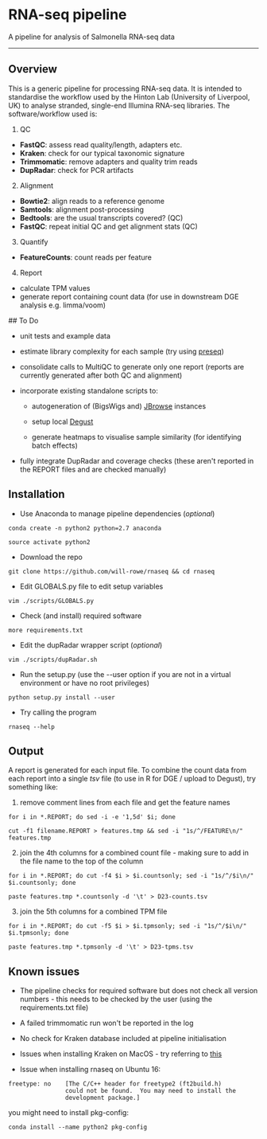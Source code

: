 # RNA-seq pipeline
A pipeline for analysis of Salmonella RNA-seq data

-----------


## Overview

This is a generic pipeline for processing RNA-seq data. It is intended to standardise the workflow used by the Hinton Lab (University of Liverpool, UK) to analyse stranded, single-end Illumina RNA-seq libraries. The software/workflow used is:

1. QC

  * **FastQC**: assess read quality/length, adapters etc.
  * **Kraken**: check for our typical taxonomic signature
  * **Trimmomatic**: remove adapters and quality trim reads
  * **DupRadar**: check for PCR artifacts

2. Alignment

  * **Bowtie2**: align reads to a reference genome
  * **Samtools**: alignment post-processing
  * **Bedtools**: are the usual transcripts covered? (QC)
  * **FastQC**: repeat initial QC and get alignment stats (QC)

3. Quantify

  * **FeatureCounts**: count reads per feature

4. Report

  * calculate TPM values
  * generate report containing count data (for use in downstream DGE analysis e.g. limma/voom)

## To Do

* unit tests and example data

* estimate library complexity for each sample (try using [preseq](http://smithlabresearch.org/software/preseq/))

* consolidate calls to MultiQC to generate only one report (reports are currently generated after both QC and alignment)

* incorporate existing standalone scripts to:

	* autogeneration of (BigsWigs and) [JBrowse](http://jbrowse.org/) instances

	* setup local [Degust](http://degust.erc.monash.edu/)

	* generate heatmaps to visualise sample similarity (for identifying batch effects)

* fully integrate DupRadar and coverage checks (these aren't reported in the REPORT files and are checked manually)

## Installation

* Use Anaconda to manage pipeline dependencies (*optional*)

```
conda create -n python2 python=2.7 anaconda

source activate python2
```

* Download the repo

```
git clone https://github.com/will-rowe/rnaseq && cd rnaseq
```

* Edit GLOBALS.py file to edit setup variables

```
vim ./scripts/GLOBALS.py
```

* Check (and install) required software

```
more requirements.txt
```

* Edit the dupRadar wrapper script (*optional*)

```
vim ./scripts/dupRadar.sh
```

* Run the setup.py (use the --user option if you are not in a virtual environment or have no root privileges)

```
python setup.py install --user
```

* Try calling the program

```
rnaseq --help
```

## Output

A report is generated for each input file. To combine the count data from each report into a single *tsv* file (to use in R for DGE / upload to Degust), try something like:

1. remove comment lines from each file and get the feature names

```
for i in *.REPORT; do sed -i -e '1,5d' $i; done

cut -f1 filename.REPORT > features.tmp && sed -i "1s/^/FEATURE\n/" features.tmp
```

2. join the 4th columns for a combined count file - making sure to add in the file name to the top of the column

```
for i in *.REPORT; do cut -f4 $i > $i.countsonly; sed -i "1s/^/$i\n/" $i.countsonly; done

paste features.tmp *.countsonly -d '\t' > D23-counts.tsv
```

3. join the 5th columns for a combined TPM file

```
for i in *.REPORT; do cut -f5 $i > $i.tpmsonly; sed -i "1s/^/$i\n/" $i.tpmsonly; done

paste features.tmp *.tpmsonly -d '\t' > D23-tpms.tsv
```

## Known issues

* The pipeline checks for required software but does not check all version numbers - this needs to be checked by the user (using the requirements.txt file)

* A failed trimmomatic run won't be reported in the log

* No check for Kraken database included at pipeline initialisation

* Issues when installing Kraken on MacOS - try referring to [this](https://groups.google.com/forum/#!msg/kraken-users/MMBbOSPVeQM/8EyqRrvaAx8J;context-place=msg/kraken-users/0i2m81J_1uw/_zk1zUB3npsJ)

* Issue when installing rnaseq on Ubuntu 16:

```
freetype: no  	[The C/C++ header for freetype2 (ft2build.h)
            	could not be found.  You may need to install the
            	development package.]
```

you might need to install pkg-config:
```
conda install --name python2 pkg-config
```
